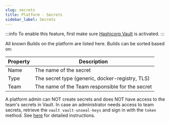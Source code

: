 ```yaml
---
slug: secrets
title: Platform - Secrets
sidebar_label: Secrets
---
```


:::info
To enable this feature, first make sure [Hashicorp Vault](../../apps/vault.md) is activated.
:::

All known Builds on the platform are listed here. Builds can be sorted based on:

| Property      | Description                                            |
| ------------- | ------------------------------------------------------ |
| Name          | The name of the secret                                 |
| Type          | The secret type (generic, docker-registry, TLS)        |
| Team          | The name of the Team responsible for the secret        |

A platform admin can NOT create secrets and does NOT have access to the team's secrets in Vault. In case an administrator needs access to team secrets, retrieve the `vault vault-unseal-keys` and sign in with the `token` method. See [here](/docs/apps/vault) for detailed instructions.